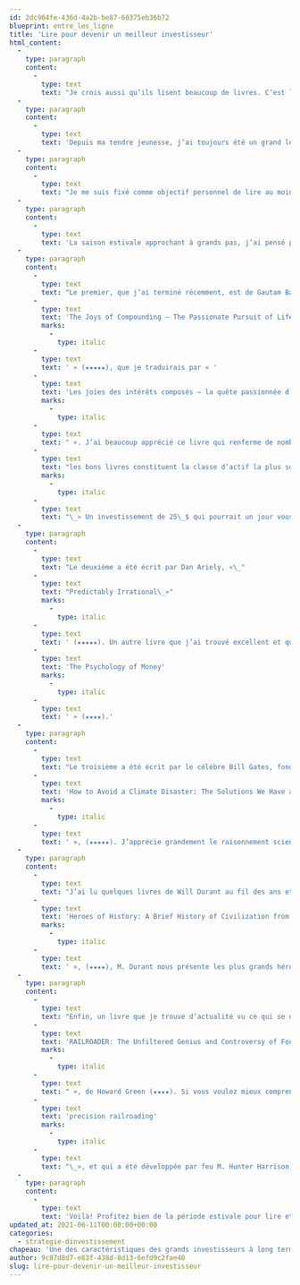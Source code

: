 ```yaml
---
id: 2dc904fe-436d-4a2b-be87-60375eb36b72
blueprint: entre_les_ligne
title: 'Lire pour devenir un meilleur investisseur'
html_content:
  -
    type: paragraph
    content:
      -
        type: text
        text: "Je crois aussi qu’ils lisent beaucoup de livres. C’est le cas de Charlie Munger, partenaire de longue date de Warren Buffett dans Berkshire Hathaway, qui a déjà dit que ses enfants le considéraient comme un «\_livre sur pattes\_» parce qu’il a en permanence un livre entre les mains. Apparemment, il affectionne tout particulièrement les biographies, lesquelles lui ont non seulement permis d’apprendre ce qu’il fallait faire pour réussir, mais surtout de ne pas répéter les pires erreurs commises par les autres."
  -
    type: paragraph
    content:
      -
        type: text
        text: 'Depuis ma tendre jeunesse, j’ai toujours été un grand lecteur. Au départ, j’affectionnais particulièrement la littérature, mais avec les années j’ai élargi mes horizons en ajoutant des biographies, des livres scientifiques, historiques, sur le sport et, évidemment, de nombreux livres portant sur l’investissement et la gestion d’entreprise.'
  -
    type: paragraph
    content:
      -
        type: text
        text: "Je me suis fixé comme objectif personnel de lire au moins un livre par semaine, un objectif que j’ai atteint au cours des nombreuses dernières années. Depuis quelques années, je répertorie ces livres et leur attribue une «\_COTE\_» (une véritable obsession dans la famille!) sur cinq étoiles. Bien que plusieurs livres ne m’apportent pas de leçons spécifiques à l’investissement, j’estime que la majorité d’entre eux, quel que soit le sujet, contribue à élargir mes horizons et à faire de moi un meilleur investisseur."
  -
    type: paragraph
    content:
      -
        type: text
        text: 'La saison estivale approchant à grands pas, j’ai pensé partager avec vous cinq livres que j’ai lus récemment et que j’ai cotés quatre ou cinq étoiles.'
  -
    type: paragraph
    content:
      -
        type: text
        text: "Le premier, que j’ai terminé récemment, est de Gautam Baid, «\_"
      -
        type: text
        text: 'The Joys of Compounding – The Passionate Pursuit of Lifelong Learning'
        marks:
          -
            type: italic
      -
        type: text
        text: ' » (★★★★★), que je traduirais par « '
      -
        type: text
        text: 'Les joies des intérêts composés – la quête passionnée d’une éducation qui dure toute une vie'
        marks:
          -
            type: italic
      -
        type: text
        text: " ». J’ai beaucoup apprécié ce livre qui renferme de nombreuses leçons sur l’investissement présentées sous un angle que j’ai rarement vu dans d’autres livres sur le sujet. Je vous avoue humblement que je travaille moi-même à un livre portant sur l’investissement depuis plusde cinq ans et que plusieurs des facettes du livre de M. Baid ressemblent à celles de mon livre. Je suis donc peut-être un peu biaisé, mais j’ai beaucoup aimé lire (et relire) ce livre. Dans son livre, Baid écrit ceci\_: «\_"
      -
        type: text
        text: "les bons livres constituent la classe d’actif la plus sous-évaluée\_: avec le temps, les bonnes idées peuvent valoir des millions, voire des milliards, de dollars."
        marks:
          -
            type: italic
      -
        type: text
        text: "\_» Un investissement de 25\_$ qui pourrait un jour vous valoir des millions de dollars?"
  -
    type: paragraph
    content:
      -
        type: text
        text: "Le deuxième a été écrit par Dan Ariely, «\_"
      -
        type: text
        text: "Predictably Irrational\_»"
        marks:
          -
            type: italic
      -
        type: text
        text: ' (★★★★★). Un autre livre que j’ai trouvé excellent et qui s’attarde particulièrement à l’aspect psychologique de l’investissement. Plus j’en apprends sur l’investissement, plus j’estime que la psychologie constitue un des plus importants piliers du succès boursier de l’investisseur. Si le sujet de la psychologie de l’investissement vous intéresse, je vous suggère également le livre de Morgan Housel, « '
      -
        type: text
        text: 'The Psychology of Money'
        marks:
          -
            type: italic
      -
        type: text
        text: ' » (★★★★).'
  -
    type: paragraph
    content:
      -
        type: text
        text: "Le troisième a été écrit par le célèbre Bill Gates, fondateur de Microsoft, «\_"
      -
        type: text
        text: 'How to Avoid a Climate Disaster: The Solutions We Have and the Breakthroughs We Need'
        marks:
          -
            type: italic
      -
        type: text
        text: ' », (★★★★★). J’apprécie grandement le raisonnement scientifique et le langage simple utilisés par M. Gates pour expliquer les défis majeurs que l’humanité doit relever pour résoudre les problèmes associés aux changements climatiques. Il est particulièrement rafraîchissant de constater que l’auteur est optimiste quant à nos chances de réussite, mais assez réaliste pour souligner que des efforts colossaux et rapides sont requis pour y arriver.'
  -
    type: paragraph
    content:
      -
        type: text
        text: "J’ai lu quelques livres de Will Durant au fil des ans et j’ai toujours aimé sa manière d’écrire et sa perspective sur l’histoire du monde. Dans le livre «\_"
      -
        type: text
        text: 'Heroes of History: A Brief History of Civilization from Ancient Times to the Dawn of the Modern Age'
        marks:
          -
            type: italic
      -
        type: text
        text: ' », (★★★★), M. Durant nous présente les plus grands héros de l’histoire, selon lui, de Confucius à Aurèle, à Buddha, à Shakespeare.'
  -
    type: paragraph
    content:
      -
        type: text
        text: "Enfin, un livre que je trouve d’actualité vu ce qui se déroule présentement dans l’industrie des chemins de fer nord-américaine : «\_"
      -
        type: text
        text: 'RAILROADER: The Unfiltered Genius and Controversy of Four-Time CEO Hunter Harrison'
        marks:
          -
            type: italic
      -
        type: text
        text: " », de Howard Green (★★★★). Si vous voulez mieux comprendre la philosophie de gestion d’entreprise adoptée par la majorité des grandes sociétés de chemins de fer, ce qu’on appelle «\_"
      -
        type: text
        text: 'precision railroading'
        marks:
          -
            type: italic
      -
        type: text
        text: "\_», et qui a été développée par feu M. Hunter Harrison, je vous suggère la lecture de ce livre."
  -
    type: paragraph
    content:
      -
        type: text
        text: 'Voilà! Profitez bien de la période estivale pour lire et devenir un meilleur investisseur!'
updated_at: 2021-06-11T00:00:00+00:00
categories:
  - strategie-dinvestissement
chapeau: 'Une des caractéristiques des grands investisseurs à long terme est qu’ils sont pour la plupart peu actifs sur les marchés, négociant très peu de titres au cours d’une année. Que peuvent-ils bien faire de leur temps? Ils le passent essentiellement à lire. Ils lisent des rapports annuels d’entreprises, ce qui leur permet de bien les connaître et les prépare à sauter sur l’éventuelle occasion d’acheter leurs titres, un processus qui peut prendre des années. Ils lisent aussi les journaux et magazines financiers, ce qui les aide à rester au courant des grands changements dans le monde et parfois d’identifier quelques occasions d’investissement.'
author: 9c87d8d7-e83f-438d-8d13-6efd9c2fae40
slug: lire-pour-devenir-un-meilleur-investisseur
---
```

